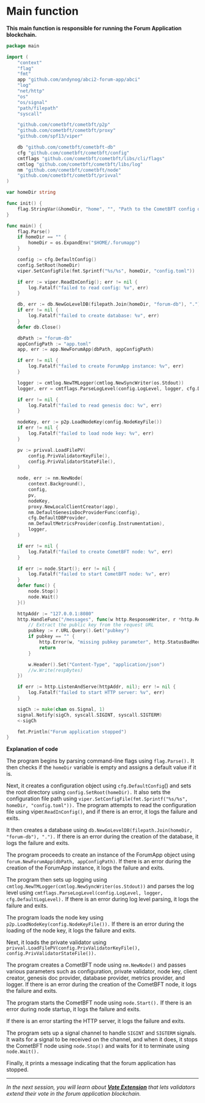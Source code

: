 # Main function

**This main function is responsible for running the Forum Application blockchain.**

```go
package main

import (
	"context"
	"flag"
	"fmt"
	app "github.com/andynog/abci2-forum-app/abci"
	"log"
	"net/http"
	"os"
	"os/signal"
	"path/filepath"
	"syscall"

	"github.com/cometbft/cometbft/p2p"
	"github.com/cometbft/cometbft/proxy"
	"github.com/spf13/viper"

	db "github.com/cometbft/cometbft-db"
	cfg "github.com/cometbft/cometbft/config"
	cmtflags "github.com/cometbft/cometbft/libs/cli/flags"
	cmtlog "github.com/cometbft/cometbft/libs/log"
	nm "github.com/cometbft/cometbft/node"
	"github.com/cometbft/cometbft/privval"
)

var homeDir string

func init() {
	flag.StringVar(&homeDir, "home", "", "Path to the CometBFT config directory (if empty, uses $HOME/.forumapp)")
}

func main() {
	flag.Parse()
	if homeDir == "" {
		homeDir = os.ExpandEnv("$HOME/.forumapp")
	}

	config := cfg.DefaultConfig()
	config.SetRoot(homeDir)
	viper.SetConfigFile(fmt.Sprintf("%s/%s", homeDir, "config.toml"))

	if err := viper.ReadInConfig(); err != nil {
		log.Fatalf("failed to read config: %v", err)
	}

	db, err := db.NewGoLevelDB(filepath.Join(homeDir, "forum-db"), ".")
	if err != nil {
		log.Fatalf("failed to create database: %v", err)
	}
	defer db.Close()

	dbPath := "forum-db"
	appConfigPath := "app.toml"
	app, err := app.NewForumApp(dbPath, appConfigPath)

	if err != nil {
		log.Fatalf("failed to create ForumApp instance: %v", err)
	}

	logger := cmtlog.NewTMLogger(cmtlog.NewSyncWriter(os.Stdout))
	logger, err = cmtflags.ParseLogLevel(config.LogLevel, logger, cfg.DefaultLogLevel)

	if err != nil {
		log.Fatalf("failed to read genesis doc: %v", err)
	}

	nodeKey, err := p2p.LoadNodeKey(config.NodeKeyFile())
	if err != nil {
		log.Fatalf("failed to load node key: %v", err)
	}

	pv := privval.LoadFilePV(
		config.PrivValidatorKeyFile(),
		config.PrivValidatorStateFile(),
	)

	node, err := nm.NewNode(
		context.Background(),
		config,
		pv,
		nodeKey,
		proxy.NewLocalClientCreator(app),
		nm.DefaultGenesisDocProviderFunc(config),
		cfg.DefaultDBProvider,
		nm.DefaultMetricsProvider(config.Instrumentation),
		logger,
	)

	if err != nil {
		log.Fatalf("failed to create CometBFT node: %v", err)
	}

	if err := node.Start(); err != nil {
		log.Fatalf("failed to start CometBFT node: %v", err)
	}
	defer func() {
		node.Stop()
		node.Wait()
	}()

	httpAddr := "127.0.0.1:8080"
	http.HandleFunc("/messages", func(w http.ResponseWriter, r *http.Request) {
		// Extract the public key from the request URL
		pubkey := r.URL.Query().Get("pubkey")
		if pubkey == "" {
			http.Error(w, "missing pubkey parameter", http.StatusBadRequest)
			return
		}

		w.Header().Set("Content-Type", "application/json")
		//w.Write(respBytes)
	})

	if err := http.ListenAndServe(httpAddr, nil); err != nil {
		log.Fatalf("failed to start HTTP server: %v", err)
	}

	sigCh := make(chan os.Signal, 1)
	signal.Notify(sigCh, syscall.SIGINT, syscall.SIGTERM)
	<-sigCh

	fmt.Println("Forum application stopped")
}
```

**Explanation of code**

The program begins by parsing command-line flags using `flag.Parse().` It then checks if the `homeDir` variable is empty
and assigns a default value if it is.

Next, it creates a configuration object using `cfg.DefaultConfig`() and sets the root directory using `config.SetRoot(homeDir).`
It also sets the configuration file path using `viper.SetConfigFile(fmt.Sprintf("%s/%s", homeDir, "config.toml")).`
The program attempts to read the configuration file using viper.`ReadInConfig()`, and if there is an error, it logs
the failure and exits.

It then creates a database using `db.NewGoLevelDB(filepath.Join(homeDir, "forum-db"), ".").` If there is an error during
the creation of the database, it logs the failure and exits.

The program proceeds to create an instance of the ForumApp object using `forum.NewForumApp(dbPath, appConfigPath)`.
If there is an error during the creation of the ForumApp instance, it logs the failure and exits.

The program then sets up logging using `cmtlog.NewTMLogger(cmtlog.NewSyncWriter(os.Stdout))` and parses the log level
using `cmtflags.ParseLogLevel(config.LogLevel, logger, cfg.DefaultLogLevel).` If there is an error during log level parsing,
it logs the failure and exits.

The program loads the node key using `p2p.LoadNodeKey(config.NodeKeyFile()).` If there is an error during the loading
of the node key, it logs the failure and exits.

Next, it loads the private validator using `privval.LoadFilePV(config.PrivValidatorKeyFile(), config.PrivValidatorStateFile()).`

The program creates a CometBFT node using `nm.NewNode()` and passes various parameters such as configuration, private
validator, node key, client creator, genesis doc provider, database provider, metrics provider, and logger. If there is
an error during the creation of the CometBFT node, it logs the failure and exits.

The program starts the CometBFT node using `node.Start().` If there is an error during node startup, it logs the failure
and exits.

If there is an error starting the HTTP server, it logs the failure and exits.

The program sets up a signal channel to handle `SIGINT` and `SIGTERM` signals. It waits for a signal to be received on
the channel, and when it does, it stops the CometBFT node using `node.Stop()` and waits for it to terminate using `node.Wait().`

Finally, it prints a message indicating that the forum application has stopped.

---------------

*In the next session, you will learn about [**Vote Extension**](7.vote-extension.md) that lets validators extend their vote in the forum application blockchain.*
